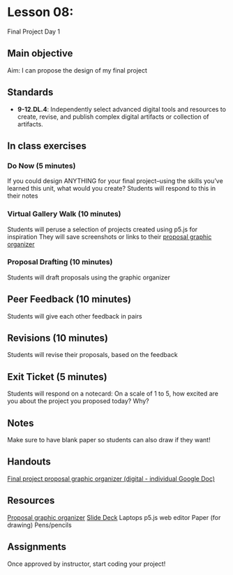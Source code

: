 # Lesson 08:
Final Project Day 1

## Main objective
Aim: I can propose the design of my final project

## Standards
+ **9-12.DL.4**: Independently select advanced digital tools and resources to create, revise, and publish complex digital artifacts or collection of artifacts.

## In class exercises

### Do Now (5 minutes)
If you could design ANYTHING for your final project–using the skills you’ve learned this unit, what would you create? Students will respond to this in their notes

### Virtual Gallery Walk (10 minutes)
Students will peruse a selection of projects created using p5.js for inspiration
They will save screenshots or links to their [proposal graphic organizer](https://docs.google.com/document/d/1yo1G15HpPLDc6-1LqWQXLAtEa51gPWYY4XGdlLe6rgs/edit)

### Proposal Drafting (10 minutes)
Students will draft proposals using the graphic organizer

## Peer Feedback (10 minutes)
Students will give each other feedback in pairs

## Revisions (10 minutes)
Students will revise their proposals, based on the feedback

## Exit Ticket (5 minutes)
Students will respond on a notecard: On a scale of 1 to 5, how excited are you about the project you proposed today? Why?

## Notes
Make sure to have blank paper so students can also draw if they want!

## Handouts
[Final project proposal graphic organizer (digital - individual Google Doc)](https://docs.google.com/document/d/1yo1G15HpPLDc6-1LqWQXLAtEa51gPWYY4XGdlLe6rgs/edit)

## Resources
[Proposal graphic organizer](https://docs.google.com/document/d/1yo1G15HpPLDc6-1LqWQXLAtEa51gPWYY4XGdlLe6rgs/edit)
[Slide Deck](https://docs.google.com/presentation/d/13PCXiFJZf8Io2tiNDtRmXBCY4z6no8xuvwVackQ_E7E/edit#slide=id.g109355b3010_0_317)
Laptops
p5.js web editor
Paper (for drawing)
Pens/pencils

## Assignments
Once approved by instructor, start coding your project!
